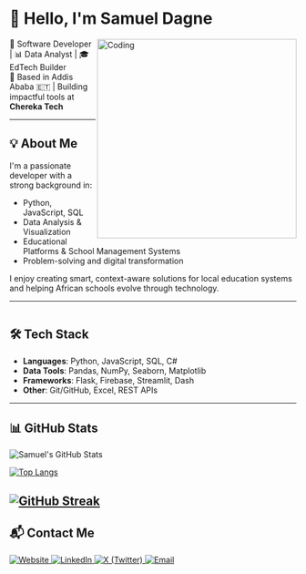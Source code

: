 # 👋 Hello, I'm Samuel Dagne

<img align="right" alt="Coding" width="350" src="https://media.tenor.com/2uyENRmiUt0AAAAC/coding.gif">

🔹 Software Developer | 📊 Data Analyst | 🎓 EdTech Builder  
🔹 Based in Addis Ababa 🇪🇹 | Building impactful tools at **Chereka Tech**

---

## 💡 About Me

I'm a passionate developer with a strong background in:
- Python, JavaScript, SQL  
- Data Analysis & Visualization  
- Educational Platforms & School Management Systems  
- Problem-solving and digital transformation

I enjoy creating smart, context-aware solutions for local education systems and helping African schools evolve through technology.

---

<div style="clear: both;"></div> <!-- 💡 Clears the float -->

## 🛠️ Tech Stack

- **Languages**: Python, JavaScript, SQL, C#
- **Data Tools**: Pandas, NumPy, Seaborn, Matplotlib
- **Frameworks**: Flask, Firebase, Streamlit, Dash
- **Other**: Git/GitHub, Excel, REST APIs


---
## 📊 GitHub Stats

<!-- GitHub Stats -->
![Samuel's GitHub Stats](https://github-readme-stats.vercel.app/api?username=prof-sd1&show_icons=true&theme=tokyonight)

<!-- Top Languages -->
[![Top Langs](https://github-readme-stats.vercel.app/api/top-langs/?username=prof-sd1&layout=compact&theme=tokyonight)](https://github.com/prof-sd1/github-readme-stats)

<!-- GitHub Streak -->
[![GitHub Streak](https://streak-stats.demolab.com?user=prof-sd1&theme=tokyonight&hide_border=true&date_format=M%20j%5B%2C%20Y%5D)](https://git.io/streak-stats)
---

## 📬 Contact Me

<p align="left">
  <a href="https://samueldagne.bio" target="_blank">
    <img alt="Website" src="https://img.shields.io/badge/Website-000000?style=for-the-badge&logo=About.me&logoColor=white" />
  </a>
  <a href="https://linkedin.com/in/samuel-dagne-230589262" target="_blank">
    <img alt="LinkedIn" src="https://img.shields.io/badge/LinkedIn-0A66C2?style=for-the-badge&logo=linkedin&logoColor=white" />
  </a>
  <a href="https://x.com/prof_sd567" target="_blank">
    <img alt="X (Twitter)" src="https://img.shields.io/badge/Twitter-1DA1F2?style=for-the-badge&logo=twitter&logoColor=white" />
  </a>
  <a href="mailto:samuel.dagne39@gmail.com" target="_blank">
    <img alt="Email" src="https://img.shields.io/badge/Email-D14836?style=for-the-badge&logo=gmail&logoColor=white" />
  </a>
</p>
